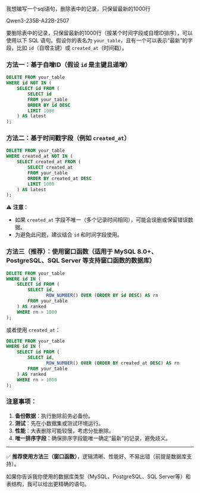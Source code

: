 我想编写一个sql语句，删除表中的记录，只保留最新的1000行

Qwen3-235B-A22B-2507


要删除表中的记录，只保留最新的1000行（按某个时间字段或自增ID排序），可以使用以下 SQL 语句。假设你的表名为 `your_table`，且有一个可以表示“最新”的字段，比如 `id`（自增主键）或 `created_at`（时间戳）。

### 方法一：基于自增ID（假设 `id` 是主键且递增）

```sql
DELETE FROM your_table
WHERE id NOT IN (
    SELECT id FROM (
        SELECT id
        FROM your_table
        ORDER BY id DESC
        LIMIT 1000
    ) AS latest
);
```

### 方法二：基于时间戳字段（例如 `created_at`）

```sql
DELETE FROM your_table
WHERE created_at NOT IN (
    SELECT created_at FROM (
        SELECT created_at
        FROM your_table
        ORDER BY created_at DESC
        LIMIT 1000
    ) AS latest
);
```

⚠️ **注意**：
- 如果 `created_at` 字段不唯一（多个记录时间相同），可能会误删或保留错误数据。
- 为避免此问题，建议结合 `id` 和时间字段使用。

### 方法三（推荐）：使用窗口函数（适用于 MySQL 8.0+、PostgreSQL、SQL Server 等支持窗口函数的数据库）

```sql
DELETE FROM your_table
WHERE id IN (
    SELECT id FROM (
        SELECT id,
               ROW_NUMBER() OVER (ORDER BY id DESC) AS rn
        FROM your_table
    ) AS ranked
    WHERE rn > 1000
);
```

或者使用 `created_at`：

```sql
DELETE FROM your_table
WHERE id IN (
    SELECT id FROM (
        SELECT id,
               ROW_NUMBER() OVER (ORDER BY created_at DESC) AS rn
        FROM your_table
    ) AS ranked
    WHERE rn > 1000
);
```

### 注意事项：
1. **备份数据**：执行删除前务必备份。
2. **测试**：先在小数据集或测试环境运行。
3. **性能**：大表删除可能较慢，考虑分批删除。
4. **唯一排序字段**：确保排序字段能唯一确定“最新”的记录，避免歧义。

---

✅ **推荐使用方法三（窗口函数）**，逻辑清晰、性能好、不易出错（前提是数据库支持）。

如果你告诉我你使用的数据库类型（MySQL、PostgreSQL、SQL Server等）和表结构，我可以给出更精确的语句。
